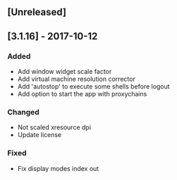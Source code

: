 ## [Unreleased]

## [3.1.16] - 2017-10-12
### Added
- Add window widget scale factor
- Add virtual machine resolution corrector
- Add 'autostop' to execute some shells before logout
- Add option to start the app with proxychains


### Changed
- Not scaled xresource dpi
- Update license


### Fixed
- Fix display modes index out
